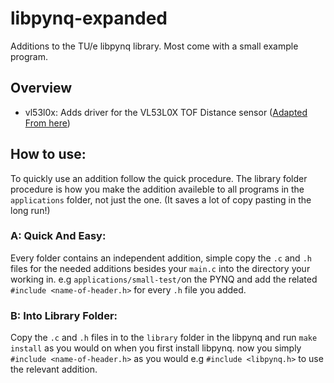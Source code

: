 # libpynq-expanded

Additions to the TU/e libpynq library.
Most come with a small example program.

## Overview

 - vl53l0x: Adds driver for the VL53L0X TOF Distance sensor ([Adapted From here](https://github.com/bitbank2/VL53L0X))

## How to use:
To quickly use an addition follow the quick procedure. The library folder procedure is how you make the addition availeble to all programs in the `applications` folder, not just the one. (It saves a lot of copy pasting in the long run!)
 ### A: Quick And Easy:
Every folder contains an independent addition, simple copy the `.c` and `.h` files for the needed additions besides your `main.c` into the directory your working in. e.g `applications/small-test/`on the PYNQ and add the related `#include <name-of-header.h>` for every `.h` file you added. 

### B: Into Library Folder:
Copy the `.c` and `.h` files in to the `library` folder in the libpynq and run `make install` as you would on when you first install libpynq. now you simply `#include <name-of-header.h>` as you would e.g `#include <libpynq.h>` to use the relevant addition.
